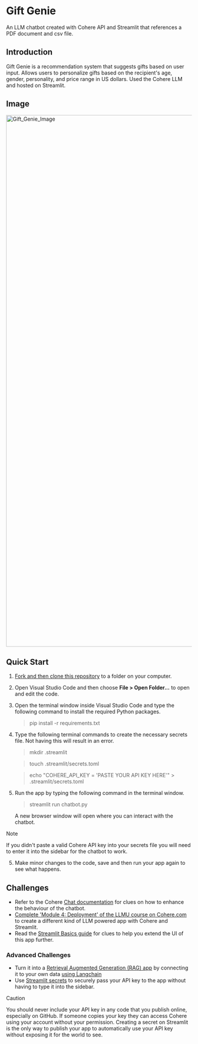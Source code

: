 # Gift Genie
 An LLM chatbot created with Cohere API and Streamlit that references a PDF document and csv file.

## Introduction
Gift Genie is a recommendation system that suggests gifts based on user input. Allows users to personalize gifts based on the recipient's age, gender, personality, and price range in US dollars. Used the Cohere LLM and hosted on Streamlit.

## Image
<img width="1438" alt="Gift_Genie_Image" src="https://github.com/SophieMTMa/LLM-PDF-Chatbot/assets/141610352/3e83e55f-6c23-4222-b623-0308cf7a45ea">

## Quick Start
1. [Fork and then clone this repository](https://docs.github.com/en/pull-requests/collaborating-with-pull-requests/working-with-forks/fork-a-repo#about-forks) to a folder on your computer.
  
1. Open Visual Studio Code and then choose **File > Open Folder...** to open and edit the code.

1. Open the terminal window inside Visual Studio Code and type the following command to install the required Python packages.

   > pip install -r requirements.txt

1. Type the following terminal commands to create the necessary secrets file. Not having this will result in an error.

   > mkdir .streamlit

   > touch .streamlit/secrets.toml

   > echo "COHERE_API_KEY = 'PASTE YOUR API KEY HERE'" > .streamlit/secrets.toml

4. Run the app by typing the following command in the terminal window. 
   > streamlit run chatbot.py
   
   A new browser window will open where you can interact with the chatbot.

> [!NOTE]
> If you didn't paste a valid Cohere API key into your secrets file you will need to enter it into the sidebar for the chatbot to work.

5. Make minor changes to the code, save and then run your app again to see what happens.

## Challenges
- Refer to the Cohere [Chat documentation](https://docs.cohere.com/reference/chat) for clues on how to enhance the behaviour of the chatbot.
- [Complete 'Module 4: Deployment' of the LLMU course on Cohere.com](https://docs.cohere.com/docs/intro-deployment) to create a different kind of LLM powered app with Cohere and Streamlit.
- Read the [Streamlit Basics guide](https://docs.streamlit.io/get-started/fundamentals/main-concepts) for clues to help you extend the UI of this app further.

### Advanced Challenges
- Turn it into a [Retrieval Augmented Generation (RAG) app](https://docs.cohere.com/docs/retrieval-augmented-generation-rag) by connecting it to your own data [using Langchain](https://docs.cohere.com/docs/cohere-and-langchain)
- Use [Streamlit secrets](https://docs.streamlit.io/deploy/streamlit-community-cloud/deploy-your-app/secrets-management) to securely pass your API key to the app without having to type it into the sidebar.
> [!CAUTION]
> You should never include your API key in any code that you publish online, especially on GitHub. If someone copies your key they can access Cohere using your account without your permission. Creating a secret on Streamlit is the only way to publish your app to automatically use your API key without exposing it for the world to see.
